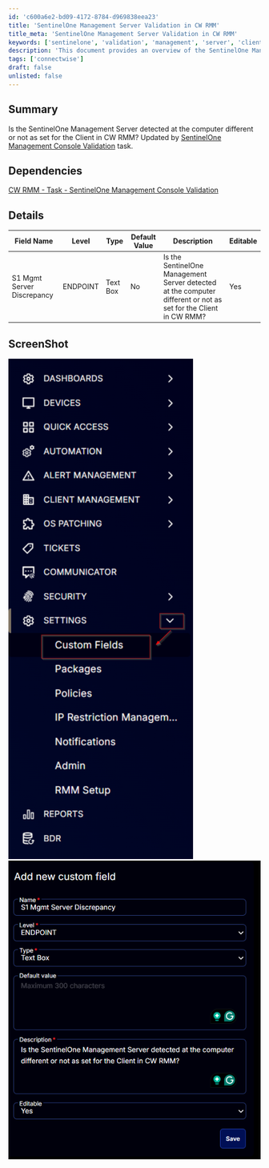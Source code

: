 ```yaml
---
id: 'c600a6e2-bd09-4172-8784-d969838eea23'
title: 'SentinelOne Management Server Validation in CW RMM'
title_meta: 'SentinelOne Management Server Validation in CW RMM'
keywords: ['sentinelone', 'validation', 'management', 'server', 'client', 'discrepancy']
description: 'This document provides an overview of the SentinelOne Management Server validation process in ConnectWise RMM, including details on discrepancies between detected servers and client settings, along with relevant dependencies and screenshots for reference.'
tags: ['connectwise']
draft: false
unlisted: false
---
```

## Summary

Is the SentinelOne Management Server detected at the computer different or not as set for the Client in CW RMM? Updated by [SentinelOne Management Console Validation](<../tasks/SentinelOne Management Console Validation.md>) task.

## Dependencies

[CW RMM - Task - SentinelOne Management Console Validation](<../tasks/SentinelOne Management Console Validation.md>)

## Details

| Field Name                       | Level    | Type      | Default Value | Description                                                                                       | Editable |
|----------------------------------|----------|-----------|---------------|---------------------------------------------------------------------------------------------------|----------|
| S1 Mgmt Server Discrepancy      | ENDPOINT | Text Box  | No            | Is the SentinelOne Management Server detected at the computer different or not as set for the Client in CW RMM? | Yes      |

## ScreenShot

![Screenshot 1](../../../static/img/Endpoint---S1-Mgmt-Server-Discrepancy/image_1.png)
![Screenshot 2](../../../static/img/Endpoint---S1-Mgmt-Server-Discrepancy/image_2.png)













